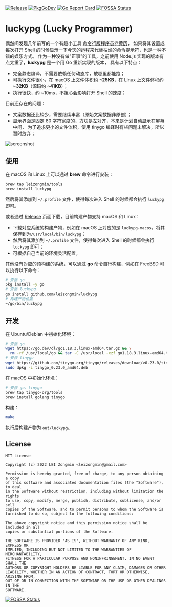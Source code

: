 [![Release](https://github.com/leizongmin/luckypg/actions/workflows/release.yml/badge.svg)](https://github.com/leizongmin/luckypg/actions/workflows/release.yml)
[![PkgGoDev](https://pkg.go.dev/badge/leizongmin/luckypg)](https://pkg.go.dev/leizongmin/luckypg)
[![Go Report Card](https://goreportcard.com/badge/leizongmin/luckypg)](https://goreportcard.com/report/github.com/leizongmin/luckypg)
[![FOSSA Status](https://app.fossa.com/api/projects/git%2Bgithub.com%2Fleizongmin%2Fluckypg.svg?type=shield)](https://app.fossa.com/projects/git%2Bgithub.com%2Fleizongmin%2Fluckypg?ref=badge_shield)

# luckypg (Lucky Programmer)

偶然间发现几年前写的一个有趣小工具 [命令行版程序员老黄历](https://github.com/leizongmin/programmer-calendar)，
如果将其设置成每次打开 Shell 的时候显示一下今天的运程来代替枯燥的命令提示符，也是一种不错的娱乐方式。
作为一种没有做"正事"的工具，之前使用 Node.js 实现的版本有点太重了，**luckypg** 是一个用 Go 重新实现的版本，
具有以下特点：

- 完全静态编译，不需要依赖任何动态库，放哪里都能跑；
- 可执行文件很小，在 macOS 上文件体积约 **~25KB**，在 Linux 上文件体积约 **~32KB**（源码约 **~41KB**）；
- 执行很快，约 ~10ms，不担心会影响打开 Shell 的速度；

目前还存在的问题：

- 文案数据还比较少，需要继续丰富（原始文案数据非原创）；
- 显示界面是固定 80 字符宽度的，方块是左对齐，本来是计划自动显示在屏幕中间，
  为了追求更小的文件体积，使用 tinygo 编译时有些问题未解决，所以暂时放弃；

![screenshot](screenshot.png)

## 使用

在 macOS 和 Linux 上可以通过 **brew** 命令进行安装：

```bash
brew tap leizongmin/tools
brew install luckypg
```

然后将其添加到 `~/.profile` 文件，使得每次进入 Shell 的时候都会执行 `luckypg` 即可。

或者通过 [Release](https://github.com/leizongmin/luckypg/releases) 页面下载，目前构建产物支持 macOS 和 Linux：

- 下载对应系统的构建产物，例如在 macOS 上对应的是 `luckypg-macos`，将其保存到为`/usr/local/bin/luckypg`；
- 然后将其添加到 `~/.profile` 文件，使得每次进入 Shell 的时候都会执行 `luckypg` 即可；
- 可根据自己当前的环境灵活配置。

其他没有对应的预构建的系统，可以通过 **go** 命令自行构建，例如在 FreeBSD 可以执行以下命令：

```bash
# 安装 go
pkg install -y go
# 安装 luckypg
go install github.com/leizongmin/luckypg
# 构建产物位置
~/go/bin/luckypg
```

## 开发

在 Ubuntu/Debian 中初始化环境：

```bash
# 安装 go
wget https://go.dev/dl/go1.18.3.linux-amd64.tar.gz && \
  rm -rf /usr/local/go && tar -C /usr/local -xzf go1.18.3.linux-amd64.tar.gz
# 安装 tinygo
wget https://github.com/tinygo-org/tinygo/releases/download/v0.23.0/tinygo_0.23.0_amd64.deb
sudo dpkg -i tinygo_0.23.0_amd64.deb
```

在 macOS 中初始化环境：

```bash
# 安装 go、tinygo
brew tap tinygo-org/tools
brew install golang tinygo
```

构建：

```bash
make
```

执行后构建产物为 `out/luckypg`。

## License

```
MIT License

Copyright (c) 2022 LEI Zongmin <leizongmin@gmail.com>

Permission is hereby granted, free of charge, to any person obtaining a copy
of this software and associated documentation files (the "Software"), to deal
in the Software without restriction, including without limitation the rights
to use, copy, modify, merge, publish, distribute, sublicense, and/or sell
copies of the Software, and to permit persons to whom the Software is
furnished to do so, subject to the following conditions:

The above copyright notice and this permission notice shall be included in all
copies or substantial portions of the Software.

THE SOFTWARE IS PROVIDED "AS IS", WITHOUT WARRANTY OF ANY KIND, EXPRESS OR
IMPLIED, INCLUDING BUT NOT LIMITED TO THE WARRANTIES OF MERCHANTABILITY,
FITNESS FOR A PARTICULAR PURPOSE AND NONINFRINGEMENT. IN NO EVENT SHALL THE
AUTHORS OR COPYRIGHT HOLDERS BE LIABLE FOR ANY CLAIM, DAMAGES OR OTHER
LIABILITY, WHETHER IN AN ACTION OF CONTRACT, TORT OR OTHERWISE, ARISING FROM,
OUT OF OR IN CONNECTION WITH THE SOFTWARE OR THE USE OR OTHER DEALINGS IN THE
SOFTWARE.
```


[![FOSSA Status](https://app.fossa.com/api/projects/git%2Bgithub.com%2Fleizongmin%2Fluckypg.svg?type=large)](https://app.fossa.com/projects/git%2Bgithub.com%2Fleizongmin%2Fluckypg?ref=badge_large)